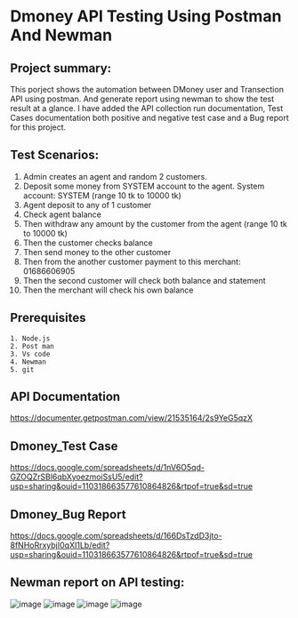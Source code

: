 # Dmoney API Testing Using Postman And Newman
## Project summary:
This porject shows the automation between DMoney user and Transection API using postman. And generate report using newman to show the test result at a glance. I have added the API collection run documentation, Test Cases documentation both positive and negative test case and a Bug report for this project.
## Test Scenarios:
1. Admin creates an agent and random 2 customers. 
2. Deposit some money from SYSTEM account to the agent. System account: SYSTEM (range 10 tk to 10000 tk)
3. Agent deposit to any of 1 customer
4. Check agent balance
5. Then withdraw any amount by the customer from the agent (range 10 tk to 10000 tk)
6. Then the customer checks balance
7. Then send money to the other customer
8. Then from the another customer payment to this merchant: 01686606905
9. Then the second customer will check both balance and statement
10. Then the merchant will check his own balance

## Prerequisites
``` 1. Node.js ``` <br>
``` 2. Post man ``` <br>
``` 3. Vs code ``` <br>
``` 4. Newman ``` <br>
``` 5. git ``` <br>

## API Documentation
https://documenter.getpostman.com/view/21535164/2s9YeG5qzX 

## Dmoney_Test Case 
https://docs.google.com/spreadsheets/d/1nV6O5qd-GZOQZrSBl6qbXyoezmoiSsU5/edit?usp=sharing&ouid=110318663577610864826&rtpof=true&sd=true

## Dmoney_Bug Report
https://docs.google.com/spreadsheets/d/166DsTzdD3jto-8fNHoRrxybjI0qXI1Lb/edit?usp=sharing&ouid=110318663577610864826&rtpof=true&sd=true

## Newman report on API testing:
![image](https://github.com/Anika21-NextIn/dmoney_transaction_postman/assets/55154873/6745e370-e2e4-4aee-b14d-7fcdf06df918)
![image](https://github.com/Anika21-NextIn/dmoney_transaction_postman/assets/55154873/5bc99acc-cfdf-4954-8c76-a8642f61751d)
![image](https://github.com/Anika21-NextIn/dmoney_transaction_postman/assets/55154873/43dcd039-e6a3-4846-9d3a-2986d68bb457)
![image](https://github.com/Anika21-NextIn/dmoney_transaction_postman/assets/55154873/fb447427-8edd-4e77-ad97-594a91a062b5)
